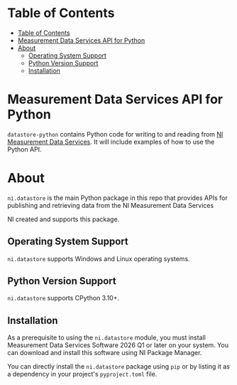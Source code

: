 # Table of Contents

- [Table of Contents](#table-of-contents)
- [Measurement Data Services API for Python](#measurement-data-services-api-for-python)
- [About](#about)
  - [Operating System Support](#operating-system-support)
  - [Python Version Support](#python-version-support)
  - [Installation](#installation)

# Measurement Data Services API for Python

`datastore-python` contains Python code for writing to and reading from
[NI Measurement Data Services](https://github.com/ni/datastore-service).
It will include examples of how to use the Python API.

# About

`ni.datastore` is the main Python package in this repo that
provides APIs for publishing and retrieving data from the NI
Measurement Data Services

NI created and supports this package.

## Operating System Support

`ni.datastore` supports Windows and Linux operating systems.

## Python Version Support

`ni.datastore` supports CPython 3.10+.

## Installation

As a prerequisite to using the `ni.datastore` module, you must install Measurement Data Services
Software 2026 Q1 or later on your system. You can download and install this software using
NI Package Manager.

You can directly install the `ni.datastore` package using `pip` or by listing it as a
dependency in your project's `pyproject.toml` file.
